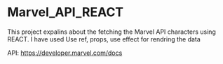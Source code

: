 # Marvel_API_REACT

This project expalins about the fetching the Marvel API characters using REACT. 
I have used Use ref, props, use effect for rendring the data

API: https://developer.marvel.com/docs

